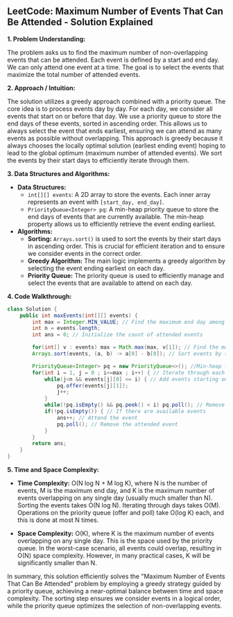 ## LeetCode: Maximum Number of Events That Can Be Attended - Solution Explained

**1. Problem Understanding:**

The problem asks us to find the maximum number of non-overlapping events that can be attended.  Each event is defined by a start and end day.  We can only attend one event at a time. The goal is to select the events that maximize the total number of attended events.


**2. Approach / Intuition:**

The solution utilizes a greedy approach combined with a priority queue.  The core idea is to process events day by day. For each day, we consider all events that start on or before that day. We use a priority queue to store the end days of these events, sorted in ascending order.  This allows us to always select the event that ends earliest, ensuring we can attend as many events as possible without overlapping.  This approach is greedy because it always chooses the locally optimal solution (earliest ending event) hoping to lead to the global optimum (maximum number of attended events).  We sort the events by their start days to efficiently iterate through them.


**3. Data Structures and Algorithms:**

* **Data Structures:**
    * `int[][] events`: A 2D array to store the events. Each inner array represents an event with `[start_day, end_day]`.
    * `PriorityQueue<Integer> pq`: A min-heap priority queue to store the end days of events that are currently available.  The min-heap property allows us to efficiently retrieve the event ending earliest.
* **Algorithms:**
    * **Sorting:** `Arrays.sort()` is used to sort the events by their start days in ascending order.  This is crucial for efficient iteration and to ensure we consider events in the correct order.
    * **Greedy Algorithm:** The main logic implements a greedy algorithm by selecting the event ending earliest on each day.
    * **Priority Queue:** The priority queue is used to efficiently manage and select the events that are available to attend on each day.


**4. Code Walkthrough:**

```java
class Solution {
    public int maxEvents(int[][] events) {
        int max = Integer.MIN_VALUE; // Find the maximum end day among all events
        int n = events.length;
        int ans = 0; // Initialize the count of attended events

        for(int[] v : events) max = Math.max(max, v[1]); // Find the maximum end day
        Arrays.sort(events, (a, b) -> a[0] - b[0]); // Sort events by start day

        PriorityQueue<Integer> pq = new PriorityQueue<>(); //Min-heap for event end days
        for(int i = 1, j = 0 ; i<=max ; i++) { // Iterate through each day
            while(j<n && events[j][0] <= i) { // Add events starting on or before current day to the priority queue
                pq.offer(events[j][1]);
                j++;
            }
            while(!pq.isEmpty() && pq.peek() < i) pq.poll(); // Remove events that ended before the current day
            if(!pq.isEmpty()) { // If there are available events
                ans++; // Attend the event
                pq.poll(); // Remove the attended event
            }
        }
        return ans;
    }
}
```

**5. Time and Space Complexity:**

* **Time Complexity:** O(N log N + M log K), where N is the number of events, M is the maximum end day, and K is the maximum number of events overlapping on any single day (usually much smaller than N).  Sorting the events takes O(N log N). Iterating through days takes O(M). Operations on the priority queue (offer and poll) take O(log K) each, and this is done at most N times.

* **Space Complexity:** O(K), where K is the maximum number of events overlapping on any single day.  This is the space used by the priority queue. In the worst-case scenario, all events could overlap, resulting in O(N) space complexity.  However, in many practical cases, K will be significantly smaller than N.


In summary, this solution efficiently solves the "Maximum Number of Events That Can Be Attended" problem by employing a greedy strategy guided by a priority queue, achieving a near-optimal balance between time and space complexity.  The sorting step ensures we consider events in a logical order, while the priority queue optimizes the selection of non-overlapping events.
